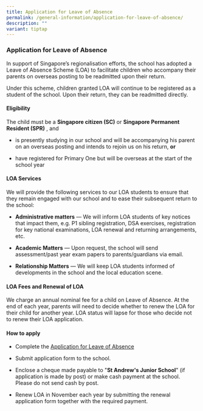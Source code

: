 ```yaml
---
title: Application for Leave of Absence
permalink: /general-information/application-for-leave-of-absence/
description: ""
variant: tiptap
---
```

<h3>Application for Leave of Absence</h3>
<p>In support of Singapore’s regionalisation efforts, the school has adopted
a Leave of Absence Scheme (LOA) to facilitate children who accompany their
parents on overseas posting to be readmitted upon their return.</p>
<p>Under this scheme, children granted LOA will continue to be registered
as a student of the school. Upon their return, they can be readmitted directly.</p>
<h4>Eligibility</h4>
<p>The child must be a&nbsp;<strong>Singapore citizen (SC)</strong>&nbsp;or&nbsp;<strong>Singapore Permanent Resident (SPR)</strong>&nbsp;,
and</p>
<ul data-tight="true" class="tight">
<li>
<p>is presently studying in our school and will be accompanying his parent
on an overseas posting and intends to rejoin us on his return,&nbsp;<strong>or</strong>
</p>
</li>
<li>
<p>have registered for Primary One but will be overseas at the start of the
school year</p>
</li>
</ul>
<h4>LOA Services</h4>
<p>We will provide the following services to our LOA students to ensure that
they remain engaged with our school and to ease their subsequent return
to the school:</p>
<ul data-tight="true" class="tight">
<li>
<p><strong>Administrative matters</strong>&nbsp;— We will inform LOA students
of key notices that impact them, e.g. P1 sibling registration, DSA exercises,
registration for key national examinations, LOA renewal and returning arrangements,
etc.</p>
</li>
<li>
<p><strong>Academic Matters</strong>&nbsp;— Upon request, the school will
send assessment/past year exam papers to parents/guardians via email.</p>
</li>
<li>
<p><strong>Relationship Matters</strong>&nbsp;— We will keep LOA students
informed of developments in the school and the local education scene.</p>
</li>
</ul>
<h4>LOA Fees and Renewal of LOA</h4>
<p>We charge an annual nominal fee for a child on Leave of Absence. At the
end of each year, parents will need to decide whether to renew the LOA
for their child for another year. LOA status will lapse for those who decide
not to renew their LOA application.</p>
<h4>How to apply</h4>
<ul data-tight="true" class="tight">
<li>
<p>Complete the <a href="https://go.gov.sg/loasajs" rel="noopener noreferrer nofollow" target="_blank">Application for Leave of Absence</a>
</p>
</li>
<li>
<p>Submit application form to the school.</p>
</li>
<li>
<p>Enclose a cheque made payable to "<strong>St Andrew's Junior School</strong>"
(if application is made by post) or make cash payment at the school. Please
do not send cash by post.</p>
</li>
<li>
<p>Renew&nbsp;LOA&nbsp;in November each year by submitting the renewal application
form together with the required payment.</p>
</li>
</ul>
<p></p>